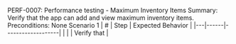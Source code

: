 PERF-0007: Performance testing - Maximum Inventory Items
Summary: Verify that the app can add and view maximum inventory items.
Preconditions: None
Scenario 1
 | \# | Step | Expected Behavior | 
 |---|------|-------------------| 
 |   |      | Verify that       | 
